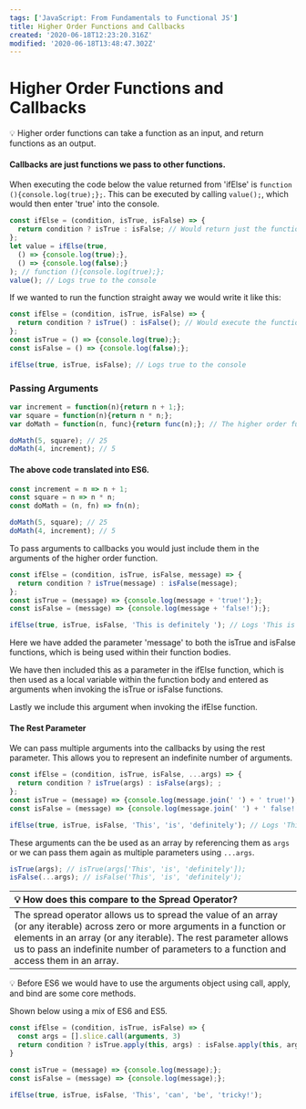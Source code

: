 ```yaml
---
tags: ['JavaScript: From Fundamentals to Functional JS']
title: Higher Order Functions and Callbacks
created: '2020-06-18T12:23:20.316Z'
modified: '2020-06-18T13:48:47.302Z'
---
```


# Higher Order Functions and Callbacks

:bulb: Higher order functions can take a function as an input, and return functions as an output.

#### Callbacks are just functions we pass to other functions.

When executing the code below the value returned from 'ifElse' is `function (){console.log(true);};`. This can be executed by calling `value();`, which would then enter 'true' into the console.

~~~js
const ifElse = (condition, isTrue, isFalse) => {
  return condition ? isTrue : isFalse; // Would return just the function
};
let value = ifElse(true,
  () => {console.log(true);},
  () => {console.log(false);}
); // function (){console.log(true);};
value(); // Logs true to the console
~~~

If we wanted to run the function straight away we would write it like this:

~~~js
const ifElse = (condition, isTrue, isFalse) => {
  return condition ? isTrue() : isFalse(); // Would execute the function immediately and return the value
};
const isTrue = () => {console.log(true);};
const isFalse = () => {console.log(false);};

ifElse(true, isTrue, isFalse); // Logs true to the console
~~~

### Passing Arguments

~~~js
var increment = function(n){return n + 1;};
var square = function(n){return n * n;};
var doMath = function(n, func){return func(n);}; // The higher order function

doMath(5, square); // 25
doMath(4, increment); // 5
~~~

#### The above code translated into ES6.

~~~js
const increment = n => n + 1;
const square = n => n * n;
const doMath = (n, fn) => fn(n);

doMath(5, square); // 25
doMath(4, increment); // 5
~~~

To pass arguments to callbacks you would just include them in the arguments of the higher order function.

~~~js
const ifElse = (condition, isTrue, isFalse, message) => {
  return condition ? isTrue(message) : isFalse(message);
};
const isTrue = (message) => {console.log(message + 'true!');}; 
const isFalse = (message) => {console.log(message + 'false!');};

ifElse(true, isTrue, isFalse, 'This is definitely '); // Logs 'This is definitely true!' to the console
~~~

Here we have added the parameter 'message' to both the isTrue and isFalse functions, which is being used within their function bodies. 

We have then included this as a parameter in the ifElse function, which is then used as a local variable within the function body and entered as arguments when invoking the isTrue or isFalse functions.

Lastly we include this argument when invoking the ifElse function.

#### The Rest Parameter

We can pass multiple arguments into the callbacks by using the rest parameter. This allows you to represent an indefinite number of arguments. 

~~~js
const ifElse = (condition, isTrue, isFalse, ...args) => {
  return condition ? isTrue(args) : isFalse(args); ;
};
const isTrue = (message) => {console.log(message.join(' ') + ' true!');}; 
const isFalse = (message) => {console.log(message.join(' ') + ' false!');};

ifElse(true, isTrue, isFalse, 'This', 'is', 'definitely'); // Logs 'This is definitely true!' to the console
~~~

These arguments can the be used as an array by referencing them as `args` or we can pass them again as multiple parameters using `...args`. 

~~~js
isTrue(args); // isTrue(args['This', 'is', 'definitely']); 
isFalse(...args); // isFalse('This', 'is', 'definitely');
~~~


|:bulb: How does this compare to the Spread Operator?|
|:---|
|The spread operator allows us to spread the value of an array (or any iterable) across zero or more arguments in a function or elements in an array (or any iterable). The rest parameter allows us to pass an indefinite number of parameters to a function and access them in an array.|

:bulb: Before ES6 we would have to use the arguments object using call, apply, and bind are some core methods.

Shown below using a mix of ES6 and ES5.

~~~js
const ifElse = (condition, isTrue, isFalse) => {
  const args = [].slice.call(arguments, 3)
  return condition ? isTrue.apply(this, args) : isFalse.apply(this, args);
}

const isTrue = (message) => {console.log(message);};
const isFalse = (message) => {console.log(message);};

ifElse(true, isTrue, isFalse, 'This', 'can', 'be', 'tricky!');
~~~





